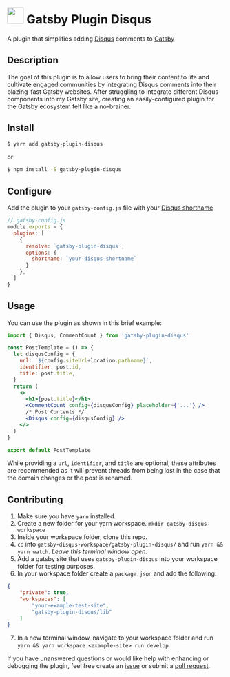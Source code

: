 # <img src="https://user-images.githubusercontent.com/16360374/60153578-90677300-9799-11e9-994a-d8f932d2efe1.png" height="38"/> Gatsby Plugin Disqus  

A plugin that simplifies adding [Disqus](https://disqus.com/) comments to [Gatsby](https://www.gatsbyjs.org/)  

## Description  
The goal of this plugin is to allow users to bring their content to life and cultivate engaged communities by integrating Disqus comments into their blazing-fast Gatsby websites. After struggling to integrate different Disqus components into my Gatsby site, creating an easily-configured plugin for the Gatsby ecosystem felt like a no-brainer.  

## Install  
```sh
$ yarn add gatsby-plugin-disqus
```  
or  
```sh
$ npm install -S gatsby-plugin-disqus
```

## Configure  

Add the plugin to your `gatsby-config.js` file with your [Disqus shortname](https://help.disqus.com/installation/whats-a-shortname)  

```js
// gatsby-config.js
module.exports = {
  plugins: [
    {
      resolve: `gatsby-plugin-disqus`,
      options: {
        shortname: `your-disqus-shortname`
      }
    },
  ]
}
```

## Usage  

You can use the plugin as shown in this brief example:  

```jsx
import { Disqus, CommentCount } from 'gatsby-plugin-disqus'

const PostTemplate = () => {
  let disqusConfig = {
    url: `${config.siteUrl+location.pathname}`,
    identifier: post.id,
    title: post.title,
  }
  return (
    <>
      <h1>{post.title}</h1>
      <CommentCount config={disqusConfig} placeholder={'...'} />
      /* Post Contents */
      <Disqus config={disqusConfig} />
    </>
  )
}

export default PostTemplate
```

While providing a `url`, `identifier`, and `title` are optional, these attributes are recommended as it will prevent threads from being lost in the case that the domain changes or the post is renamed.

## Contributing  

  1. Make sure you have `yarn` installed.
  2. Create a new folder for your yarn workspace. `mkdir gatsby-disqus-workspace`
  3. Inside your workspace folder, clone this repo.
  4. `cd` into `gatsby-disqus-workspace/gatsby-plugin-disqus/` and run `yarn && yarn watch`. *Leave this terminal window open.*
  5. Add a gatsby site that uses `gatsby-plugin-disqus` into your workspace folder for testing purposes.
  6. In your workspace folder create a `package.json` and add the following:
```json
{
	"private": true,
	"workspaces": [
		"your-example-test-site",
		"gatsby-plugin-disqus/lib"
	]
}
```
  7. In a new terminal window, navigate to your workspace folder and run `yarn && yarn workspace <example-site> run develop`.

If you have unanswered questions or would like help with enhancing or debugging the plugin, feel free create an [issue](https://github.com/tterb/gatsby-plugin-disqus/issues/new) or submit a [pull request](https://github.com/tterb/gatsby-plugin-disqus/pulls).  
